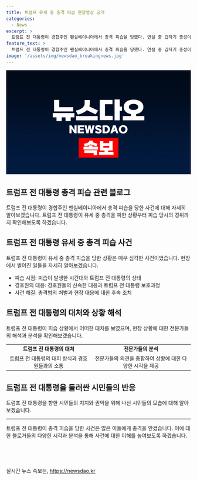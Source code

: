 ```yaml
---
title: 트럼프 유세 중 총격 피습 현장영상 공개
categories:
  - News
excerpt: >
  트럼프 전 대통령이 경합주인 펜실베이니아에서 총격 피습을 당했다. 연설 중 갑자기 총성이 울리자 경호원들이 트럼프를 보호하고 총격범이 제거됐다. 트럼프는 부상을 입었지만 청중들의 환호로 힘을 내며 대피했다. 사건 후 트럼프는 구급차로 이동했고, 사건의 경위는 계속 조사 중이다. (150자)
feature_text: >
  트럼프 전 대통령이 경합주인 펜실베이니아에서 총격 피습을 당했다. 연설 중 갑자기 총성이 울리자 경호원들이 트럼프를 보호하고 총격범이 제거됐다. 트럼프는 부상을 입었지만 청중들의 환호로 힘을 내며 대피했다. 사건 후 트럼프는 구급차로 이동했고, 사건의 경위는 계속 조사 중이다. (150자)
image: '/assets/img/newsdao_breakingnews.jpg'
---
```


<p><img src="/assets/img/newsdao_breakingnews.jpg" alt="flaretime 속보" /></p>

<h2 data-ke-size="size26">트럼프 전 대통령 총격 피습 관련 블로그</h2>

<p data-ke-size="size16">트럼프 전 대통령이 경합주인 펜실베이니아에서 총격 피습을 당한 사건에 대해 자세히 알아보겠습니다. 트럼프 전 대통령이 유세 중 총격을 피한 상황부터 피습 당시의 경위까지 확인해보도록 하겠습니다.</p>

<h2 data-ke-size="size24">트럼프 전 대통령 유세 중 총격 피습 사건</h2>

<p data-ke-size="size16">트럼프 전 대통령이 유세 중 총격 피습을 당한 상황은 매우 심각한 사건이었습니다. 현장에서 벌어진 일들을 자세히 알아보겠습니다.</p>

<ul>
    <li>피습 시점: 피습이 발생한 시간대와 트럼프 전 대통령의 상태</li>
    <li>경호원의 대응: 경호원들의 신속한 대응과 트럼프 전 대통령 보호과정</li>
    <li>사건 해결: 총격범의 처벌과 현장 대응에 대한 후속 조치</li>
</ul>

<h2 data-ke-size="size24">트럼프 전 대통령의 대처와 상황 해석</h2>

<p data-ke-size="size16">트럼프 전 대통령이 피습 상황에서 어떠한 대처를 보였으며, 현장 상황에 대한 전문가들의 해석과 분석을 확인해보겠습니다.</p>

<table>
    <tbody>
        <tr>
            <td style="text-align: center; height: 17px;"><b>트럼프 전 대통령의 대처</b></td>
            <td style="text-align: center; height: 17px;"><b>전문가들의 분석</b></td>
        </tr>
        <tr>
            <td style="text-align: center; height: 17px;">트럼프 전 대통령의 대피 방식과 경호원들과의 소통</td>
            <td style="text-align: center; height: 17px;">전문가들의 의견을 종합하여 상황에 대한 다양한 시각을 제공</td>
        </tr>
    </tbody>
</table>

<h2 data-ke-size="size24">트럼프 전 대통령을 둘러싼 시민들의 반응</h2>

<p data-ke-size="size16">트럼프 전 대통령을 향한 시민들의 지지와 권익을 위해 나선 시민들의 모습에 대해 알아보겠습니다.</p>

<hr>

<p data-ke-size="size16">트럼프 전 대통령이 총격 피습을 당한 사건은 많은 이들에게 충격을 안겼습니다. 이에 대한 블로거들의 다양한 시각과 분석을 통해 사건에 대한 이해를 높여보도록 하겠습니다.</p>

<p data-ke-size="size16">&nbsp;</p>

<p data-ke-size="size16">&nbsp;</p>
실시간 뉴스 속보는, <a href="https://newsdao.kr" rel="dofollow">https://newsdao.kr</a>


